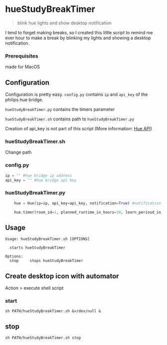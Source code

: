 # hueStudyBreakTimer
> blink hue lights and show desktop notification


I tend to forget making breaks, so I created this little script to remind me ever hour to make a break by blinking my lights and showing a desktop notification.

### Prerequisites
made for MacOS

## Configuration
Configuration is pretty easy. `config.py` contains `ip` and `api_key` of the philips hue bridge.

`hueStudyBreakTimer.py` contains the timers parameter 

`hueStudyBreakTimer.sh` contains path to `hueStudyBreakTimer.py`

Creation of api_key is not part of this script (More information: [Hue API](https://developers.meethue.com/develop/get-started-2/))

### hueStudyBreakTimer.sh
Change path

### config.py
```python
ip = '' #hue bridge ip address
api_key = '' #hue bridge api key

```


### hueStudyBreakTimer.py
```python
    hue = Hue(ip=ip, api_key=api_key, notification=True) #notification can be turned on/off

    hue.timer(room_id=1, planned_runtime_in_hours=10, learn_perioud_in_min=60, break_perioud_in_min=5)
```

## Usage

```
Usage: hueStudyBreakTimer.sh [OPTIONS]

  starts hueStudyBreakTimer

Options:
  stop     stops hueStudyBreakTimer
```




## Create desktop icon with automator
Action > execute shell script

### start
```
sh PATH/hueStudyBreakTimer.sh &>/dev/null &
```

## stop
```
sh PATH/hueStudyBreakTimer.sh stop
```
